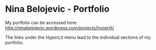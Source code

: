 # Nina Belojevic - Portfolio

My portfolio can be accessed here: http://ninabelojevic.wordpress.com/projects/hyperlit/

The links under the *HyperLit* menu lead to the individual sections of my portfolio.
